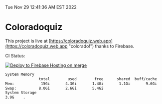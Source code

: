 Tue Nov 29 12:41:36 AM EST 2022

# Coloradoquiz


This project is live at [https://coloradoquiz.web.app](https://coloradoquiz.web.app "colorado!") thanks to Firebase.

CI Status: 

[![Deploy to Firebase Hosting on merge](https://github.com/teamkushal/coloradoquiz/actions/workflows/firebase-hosting-merge.yml/badge.svg)](https://github.com/teamkushal/coloradoquiz/actions/workflows/firebase-hosting-merge.yml)

```bash
System Memory
               total        used        free      shared  buff/cache   available
Mem:            15Gi       4.3Gi       1.4Gi       1.1Gi       9.6Gi       9.5Gi
Swap:          8.0Gi       2.6Gi       5.4Gi
System Storage
3.9G	.
```
```bash

